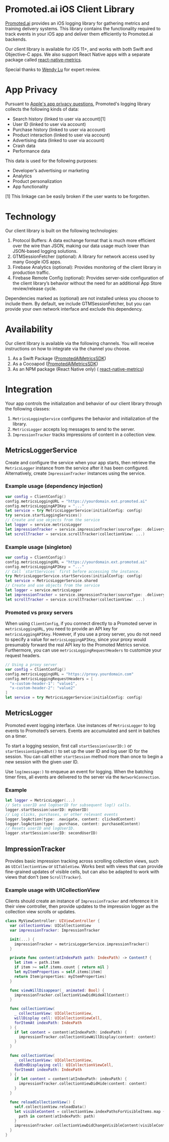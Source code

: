 # Promoted.ai iOS Client Library
[Promoted.ai](http://promoted.ai) provides an iOS logging library for gathering metrics and training delivery systems. This library contains the functionality required to track events in your iOS app and deliver them efficiently to Promoted.ai backends.

Our client library is available for iOS 11+, and works with both Swift and Objective-C apps. We also support React Native apps with a separate package called [react-native-metrics](https://github.com/promotedai/react-native-metrics).

Special thanks to [Wendy Lu](https://www.linkedin.com/in/wendyluwho/) for expert review.

# App Privacy

Pursuant to [Apple's app privacy questions](https://developer.apple.com/app-store/app-privacy-details/), Promoted's logging library collects the following kinds of data:

- Search history (linked to user via account)[1]
- User ID (linked to user via account)
- Purchase history (linked to user via account)
- Product interaction (linked to user via account)
- Advertising data (linked to user via account)
- Crash data
- Performance data

This data is used for the following purposes:

- Developer’s advertising or marketing
- Analytics
- Product personalization
- App functionality

[1] This linkage can be easily broken if the user wants to be forgotten.

# Technology
Our client library is built on the following technologies:

1. Protocol Buffers: A data exchange format that is much more efficient over the wire than JSON, making our data usage much lower than JSON-based logging solutions.
1. GTMSessionFetcher (optional): A library for network access used by many Google iOS apps.
1. Firebase Analytics (optional): Provides monitoring of the client library in production traffic.
1. Firebase Remote Config (optional): Provides server-side configuration of the client library’s behavior without the need for an additional App Store review/release cycle.

Dependencies marked as (optional) are not installed unless you choose to include them. By default, we include GTMSessionFetcher, but you can provide your own network interface and exclude this dependency.

# Availability
Our client library is available via the following channels. You will receive instructions on how to integrate via the channel you choose.

1. As a Swift Package ([PromotedAIMetricsSDK](https://swiftpackageregistry.com/promotedai/ios-metrics-sdk))
1. As a Cocoapod ([PromotedAIMetricsSDK](https://github.com/promotedai/ios-metrics-sdk))
1. As an NPM package (React Native only) ( [react-native-metrics](https://github.com/promotedai/react-native-metrics))

# Integration
Your app controls the initialization and behavior of our client library through the following classes:

1. `MetricsLoggingService` configures the behavior and initialization of the library. 
1. `MetricsLogger` accepts log messages to send to the server. 
1. `ImpressionTracker` tracks impressions of content in a collection view.

## MetricsLoggerService
Create and configure the service when your app starts, then retrieve the `MetricsLogger` instance from the service after it has been configured. Alternatively, create `ImpressionTracker` instances using the service.

### Example usage (dependency injection)
```swift
var config = ClientConfig()
config.metricsLoggingURL = "https://yourdomain.ext.promoted.ai"
config.metricsLoggingAPIKey = "..."
let service = try MetricsLoggerService(initialConfig: config)
try service.startLoggingServices()
// Create and use objects from the service
let logger = service.metricsLogger
let impressionTracker = service.impressionTracker(sourceType: .delivery)
let scrollTracker = service.scrollTracker(collectionView: ...)
```

### Example usage (singleton)
```swift
var config = ClientConfig()
config.metricsLoggingURL = "https://yourdomain.ext.promoted.ai"
config.metricsLoggingAPIKey = "..."
// Call `startServices` first before accessing the instance.
try MetricsLoggerService.startServices(initialConfig: config)
let service = MetricsLoggerService.shared
// Create and use objects from the service
let logger = service.metricsLogger
let impressionTracker = service.impressionTracker(sourceType: .delivery)
let scrollTracker = service.scrollTracker(collectionView: ...)
```

### Promoted vs proxy servers
When using `ClientConfig`, if you connect directly to a Promoted server in `metricsLoggingURL`, you need to provide an API key for `metricsLoggingAPIKey`. However, if you use a proxy server, you do not need to specify a value for `metricsLoggingAPIKey`, since your proxy would presumably forward the real API key to the Promoted Metrics service. Furthermore, you can use `metricsLoggingRequestHeaders` to customize your request headers.

```swift
// Using a proxy server
var config = ClientConfig()
config.metricsLoggingURL = "https://proxy.yourdomain.com"
config.metricsLoggingRequestHeaders = [
  "x-custom-header-1": "value1",
  "x-custom-header-2": "value2"
]
let service = try MetricsLoggerService(initialConfig: config)
```

## MetricsLogger
Promoted event logging interface. Use instances of `MetricsLogger` to log events to Promoted’s servers. Events are accumulated and sent in batches on a timer.

To start a logging session, first call `startSession(userID:)` or `startSessionSignedOut()` to set up the user ID and log user ID for the session. You can call either `startSession` method more than once to begin a new session with the given user ID.
 
Use `log(message:)` to enqueue an event for logging. When the batching timer fires, all events are delivered to the server via the `NetworkConnection`.

### Example
```swift
let logger = MetricsLogger(...)
// Sets userID and logUserID for subsequent log() calls.
logger.startSession(userID: myUserID)
// Log clicks, purchases, or other relevant events
logger.logAction(type: .navigate, content: clickedContent)
logger.logAction(type: .purchase, content: purchasedContent)
// Resets userID and logUserID.
logger.startSession(userID: secondUserID)
```

## ImpressionTracker
 Provides basic impression tracking across scrolling collection views, such as `UICollectionView` or `UITableView`. Works best with views that can provide fine-grained updates of visible cells, but can also be adapted to work with views that don't (see `ScrollTracker`).

### Example usage with UICollectionView
Clients should create an instance of `ImpressionTracker` and reference it in their view controller, then provide updates to the impression logger as the collection view scrolls or updates.
 
```swift
class MyViewController: UIViewController {
  var collectionView: UICollectionView
  var impressionTracker: ImpressionTracker

  init(...) {
    impressionTracker = metricsLoggerService.impressionTracker()
  }

  private func content(atIndexPath path: IndexPath) -> Content? {
    let item = path.item
    if item >= self.items.count { return nil }
    let myItemProperties = self.items[item]
    return Item(properties: myItemProperties)
  }

  func viewWillDisappear(_ animated: Bool) {
    impressionTracker.collectionViewDidHideAllContent()
  }

  func collectionView(
    _ collectionView: UICollectionView,
    willDisplay cell: UICollectionViewCell,
    forItemAt indexPath: IndexPath
  ) {
    if let content = content(atIndexPath: indexPath) {
      impressionTracker.collectionViewWillDisplay(content: content)
    }
  }
   
  func collectionView(
    _ collectionView: UICollectionView,
    didEndDisplaying cell: UICollectionViewCell,
    forItemAt indexPath: IndexPath
  ) {
    if let content = content(atIndexPath: indexPath) {
      impressionTracker.collectionViewDidHide(content: content)
    }
  }

  func reloadCollectionView() {
    self.collectionView.reloadData()
    let visibleContent = collectionView.indexPathsForVisibleItems.map {
      path in content(atIndexPath: path)
    }
    impressionTracker.collectionViewDidChangeVisibleContent(visibleContent)
  }
}
```
